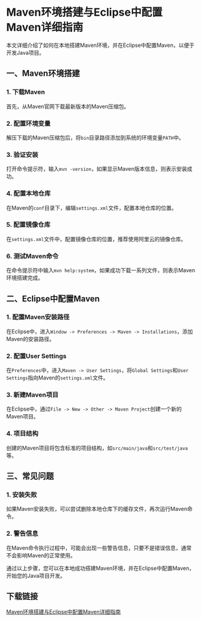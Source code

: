 # Maven环境搭建与Eclipse中配置Maven详细指南

本文详细介绍了如何在本地搭建Maven环境，并在Eclipse中配置Maven，以便于开发Java项目。

## 一、Maven环境搭建

### 1. 下载Maven
首先，从Maven官网下载最新版本的Maven压缩包。

### 2. 配置环境变量
解压下载的Maven压缩包后，将`bin`目录路径添加到系统的环境变量`PATH`中。

### 3. 验证安装
打开命令提示符，输入`mvn -version`，如果显示Maven版本信息，则表示安装成功。

### 4. 配置本地仓库
在Maven的`conf`目录下，编辑`settings.xml`文件，配置本地仓库的位置。

### 5. 配置镜像仓库
在`settings.xml`文件中，配置镜像仓库的位置，推荐使用阿里云的镜像仓库。

### 6. 测试Maven命令
在命令提示符中输入`mvn help:system`，如果成功下载一系列文件，则表示Maven环境搭建完成。

## 二、Eclipse中配置Maven

### 1. 配置Maven安装路径
在Eclipse中，进入`Window -> Preferences -> Maven -> Installations`，添加Maven的安装路径。

### 2. 配置User Settings
在`Preferences`中，进入`Maven -> User Settings`，将`Global Settings`和`User Settings`指向Maven的`settings.xml`文件。

### 3. 新建Maven项目
在Eclipse中，通过`File -> New -> Other -> Maven Project`创建一个新的Maven项目。

### 4. 项目结构
创建的Maven项目将包含标准的项目结构，如`src/main/java`和`src/test/java`等。

## 三、常见问题

### 1. 安装失败
如果Maven安装失败，可以尝试删除本地仓库下的缓存文件，再次运行Maven命令。

### 2. 警告信息
在Maven命令执行过程中，可能会出现一些警告信息，只要不是错误信息，通常不会影响Maven的正常使用。

通过以上步骤，您可以在本地成功搭建Maven环境，并在Eclipse中配置Maven，开始您的Java项目开发。

## 下载链接

[Maven环境搭建与Eclipse中配置Maven详细指南](https://pan.quark.cn/s/74ef39a7337e)